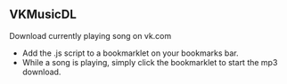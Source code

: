 ## VKMusicDL
Download currently playing song on vk.com

* Add the .js script to a bookmarklet on your bookmarks bar.
* While a song is playing, simply click the bookmarklet to start the mp3 download.
